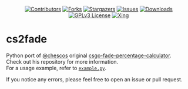 <div id="shields" align="center">

<!-- PROJECT SHIELDS -->
[![Contributors][contributors-shield]][contributors-url]
[![Forks][forks-shield]][forks-url]
[![Stargazers][stars-shield]][stars-url]
[![Issues][issues-shield]][issues-url]
[![Downloads][downloads-shield]][downloads-url]
[![GPLv3 License][license-shield]][license-url]
[![Xing][xing-shield]][xing-url]
</div>

# cs2fade

Python port of [@chescos](https://github.com/chescos) original
[csgo-fade-percentage-calculator](https://github.com/chescos/csgo-fade-percentage-calculator).  
Check out his repository for more information.  
For a usage example, refer to [`example.py`](./example.py).

If you notice any errors, please feel free to open an issue or pull request.

<!-- MARKDOWN LINKS & IMAGES -->
<!-- https://www.markdownguide.org/basic-syntax/#reference-style-links -->
[contributors-shield]: https://img.shields.io/github/contributors/Helyux/cs2fade.svg?style=for-the-badge
[contributors-url]: https://github.com/Helyux/cs2fade/graphs/contributors
[forks-shield]: https://img.shields.io/github/forks/Helyux/cs2fade.svg?style=for-the-badge
[forks-url]: https://github.com/Helyux/cs2fade/network/members
[stars-shield]: https://img.shields.io/github/stars/Helyux/cs2fade.svg?style=for-the-badge
[stars-url]: https://github.com/Helyux/cs2fade/stargazers
[issues-shield]: https://img.shields.io/github/issues/Helyux/cs2fade.svg?style=for-the-badge
[issues-url]: https://github.com/Helyux/cs2fade/issues
[downloads-shield]: https://img.shields.io/pepy/dt/cs2fade?style=for-the-badge
[downloads-url]: https://pepy.tech/project/cs2fade
[license-shield]: https://img.shields.io/badge/License-GPLv3-brightgreen.svg?style=for-the-badge
[license-url]: https://github.com/Helyux/cs2fade/blob/master/LICENSE
[xing-shield]: https://img.shields.io/static/v1?style=for-the-badge&message=Xing&color=006567&logo=Xing&logoColor=FFFFFF&label
[xing-url]: https://www.xing.com/profile/Lukas_Mahler10
